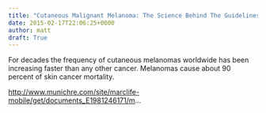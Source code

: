 ```yaml
---
title: "Cutaneous Malignant Melanoma: The Science Behind The Guidelines"
date: 2015-02-17T22:06:25+0000
author: matt
draft: True
---
```

For decades the frequency of cutaneous melanomas worldwide has been increasing faster than any other cancer. Melanomas cause about 90 percent of skin cancer mortality.

http://www.munichre.com/site/marclife-mobile/get/documents_E1981246171/m...
